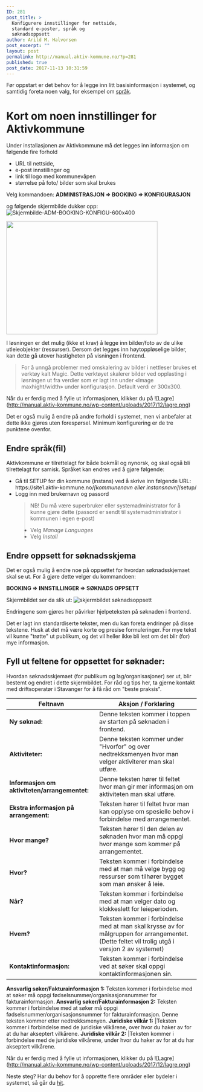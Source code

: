 ```yaml
---
ID: 281
post_title: >
  Konfigurere innstillinger for nettside,
  standard e-poster, språk og
  søknadsoppsett
author: Arild M. Halvorsen
post_excerpt: ""
layout: post
permalink: http://manual.aktiv-kommune.no/?p=281
published: true
post_date: 2017-11-13 10:31:59
---
```

Før oppstart er det behov for å legge inn litt basisinformasjon i systemet, og samtidig foreta noen valg, for eksempel om [språk](https://manual.aktiv-kommune.no/?p=340).

# Kort om noen innstillinger for Aktivkommune

Under installasjonen av Aktivkommune må det legges inn informasjon om følgende fire forhold
* URL til nettside, 
* e-post innstillinger og 
* link til logo med kommunevåpen 
* størrelse på foto/ bilder som skal brukes

Velg kommandoen: 
<strong>ADMINISTRASJON =&gt; BOOKING =&gt; KONFIGURASJON</strong>

og følgende skjermbilde dukker opp:
![Skjermbilde-ADM-BOOKING-KONFIGU-600x400](http://manual.aktiv-kommune.no/wp-content/uploads/2018/05/Skjermbilde-ADM-BOOKING-KONFIGU.png)

<img src="http://manual.aktiv-kommune.no/wp-content/uploads/2018/05/Skjermbilde-ADM-BOOKING-KONFIG-300x130.png" alt="" width="400" height="300" class="alignnone size-medium wp-image-1412" />

I løsningen er det mulig (ikke et krav) å legge inn bilder/foto av de ulike utleieobjekter (ressurser). Dersom det legges inn høytoppløselige bilder, kan dette gå utover hastigheten på visningen i frontend. 

>For å unngå problemer med omskalering av bilder i nettleser brukes et verktøy kalt Magic. Dette verktøyet skalerer bilder ved opplasting i løsningen ut fra verdier som er lagt inn under «Image maxhight/width» under konfigurasjon. Default verdi er 300x300.

Når du er ferdig med å fylle ut informasjonen, klikker du på
![Lagre] (http://manual.aktiv-kommune.no/wp-content/uploads/2017/12/lagre.png)

Det er også mulig å endre på andre forhold i systemet, men vi anbefaler at dette ikke gjøres uten forespørsel. Minimum konfigurering er de tre punktene ovenfor.


## Endre språk(fil)

Aktivkommune er tilrettelagt for både bokmål og nynorsk, og skal også bli tilrettelagt for samisk. Språket kan endres ved å gjøre følgende:
<div class="entry-content">
<div class="pf-content">
<ul>
 	<li>Gå til SETUP for din kommune (instans) ved å skrive inn følgende URL: 
https://site1.aktiv-kommune.no/<em>[kommunenavn eller instansnavn]</em>/setup/</li>
 	<li>Logg inn med brukernavn og passord </li>

>NB! Du må være superbruker eller systemadministrator for å kunne gjøre dette (passord er sendt til systemadministrator i kommunen i egen e-post) </li>
 	<li>Velg <em>Manage Languages</em></li>
 	<li>Velg <em>Install</em></li>
</ul>
</div>
</div>

## Endre oppsett for søknadsskjema

Det er også mulig å endre noe på oppsettet for hvordan søknadsskjemaet skal se ut. For å gjøre dette velger du kommandoen:

<strong>BOOKING =&gt; INNSTILLINGER =&gt; SØKNADS OPPSETT</strong>

Skjermbildet ser da slik ut:
![skjermbildet søknadsoppsett](http://manual.aktiv-kommune.no/wp-content/uploads/2018/02/soknadsoppsett.png)

Endringene som gjøres her påvirker hjelpeteksten på søknaden i frontend.

Det er lagt inn standardiserte tekster, men du kan foreta endringer på disse tekstene. Husk at det må være korte og presise formuleringer. For mye tekst vil kunne "trøtte" ut publikum, og det vil heller ikke bli lest om det blir (for) mye informasjon.

## Fyll ut feltene for oppsettet for søknader:

Hvordan søknadsskjemaet (for publikum og lag/organisasjoner) ser ut, blir bestemt og endret i dette skjermbildet. For råd og tips her, ta gjerne kontakt med driftsoperatør i Stavanger for å få råd om "beste praksis".

Feltnavn     |   Aksjon / Forklaring
-----------------------|----------------------------------------------------------
**Ny søknad:** |Denne teksten kommer i toppen av starten på søknaden i frontend.
**Aktiviteter:** |Denne teksten kommer under "Hvorfor" og over nedtrekksmenyen hvor man velger aktiviterer man skal utføre.
**Informasjon om aktiviteten/arrangementet:** |Denne teksten hører til feltet hvor man gir mer informasjon om aktiviteten man skal utføre.
**Ekstra informasjon på arrangement:** |Teksten hører til feltet hvor man kan opplyse om spesielle behov i forbindelse med arrangementet.
**Hvor mange?** |Teksten hører til den delen av søknaden hvor man må oppgi hvor mange som kommer på arrangementet.
**Hvor?** |Teksten kommer i forbindelse med at man må velge bygg og ressurser som tilhører bygget som man ønsker å leie.
**Når?** |Teksten kommer i forbindelse med at man velger dato og klokkeslett for leieperioden.
**Hvem?** |Teksten kommer i forbindelse med at man skal krysse av for målgruppen for arrangementet. (Dette feltet vil trolig utgå i versjon 2 av systemet)
**Kontaktinformasjon:** |Teksten kommer i forbindelse ved at søker skal oppgi kontaktinformasjonen sin.
**Ansvarlig søker/Fakturainformasjon 1:** Teksten kommer i forbindelse med at søker må oppgi fødselsnummer/organisasjonsnummer for fakturainformasjon.
**Ansvarlig søker/Fakturainformasjon 2:** Teksten kommer i forbindelse med at søker må oppgi fødselsnummer/organisasjonsnummer for fakturainformasjon. Denne teksten kommer etter nedtrekksmenyen.
**Juridiske vilkår 1:** |Teksten kommer i forbindelse med de juridiske vilkårene, over hvor du haker av for at du har akseptert vilkårene.
**Juridiske vilkår 2:** |Teksten kommer i forbindelse med de juridiske vilkårene, under hvor du haker av for at du har akseptert vilkårene.

Når du er ferdig med å fylle ut informasjonen, klikker du på
![Lagre] (http://manual.aktiv-kommune.no/wp-content/uploads/2017/12/lagre.png)

Neste steg? Har du behov for å opprette flere områder eller bydeler i systemet, så går du [hit](https://manual.aktiv-kommune.no/?p=291).
